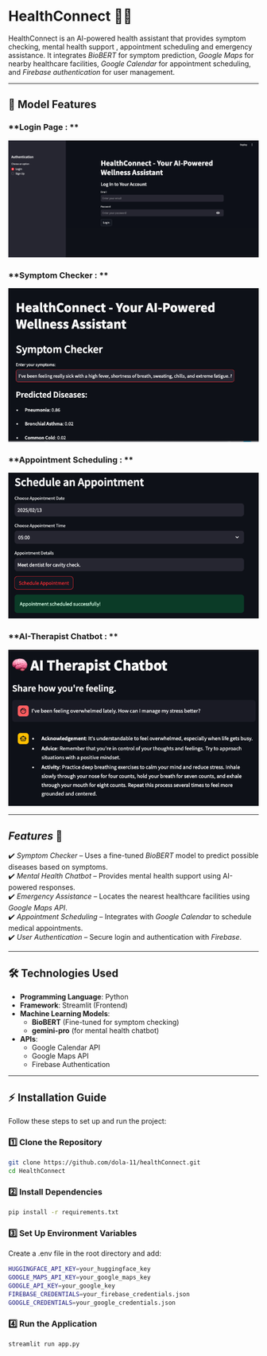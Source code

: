 # **HealthConnect** 🏥💙  

HealthConnect is an AI-powered health assistant that provides symptom checking, mental health support , appointment scheduling and emergency assistance. It integrates *BioBERT* for symptom prediction, *Google Maps* for nearby healthcare facilities, *Google Calendar* for appointment scheduling, and *Firebase authentication* for user management.  

---
## 📸 **Model Features**

### **Login Page : **

![Login page](images/login_page.png)

### **Symptom Checker : **

![Symptom Checker](images/Symptom_Checker.png)

### **Appointment Scheduling : **

![Appointment Scheduling](images/appointment_scheduling.png)

### **AI-Therapist Chatbot : **

![AI-Therapist Chatbot](images/AI_Therapist_Chatbot.png)

---

## *Features* 🚀  

✔️ *Symptom Checker* – Uses a fine-tuned *BioBERT* model to predict possible diseases based on symptoms.  
✔️ *Mental Health Chatbot* – Provides mental health support using AI-powered responses.    
✔️ *Emergency Assistance* – Locates the nearest healthcare facilities using *Google Maps API*.  
✔️ *Appointment Scheduling* – Integrates with *Google Calendar* to schedule medical appointments.  
✔️ *User Authentication* – Secure login and authentication with *Firebase*.  

---

## 🛠 **Technologies Used**

- **Programming Language**: Python
- **Framework**: Streamlit (Frontend)
- **Machine Learning Models**:
  - **BioBERT** (Fine-tuned for symptom checking)
  - **gemini-pro** (for mental health chatbot)
- **APIs**:
  - Google Calendar API
  - Google Maps API
  - Firebase Authentication

---

## ⚡ **Installation Guide**

Follow these steps to set up and run the project:

### 1️⃣ Clone the Repository
```bash
git clone https://github.com/dola-11/healthConnect.git
cd HealthConnect
```
### 2️⃣ Install Dependencies
```bash
pip install -r requirements.txt
```
### 3️⃣ Set Up Environment Variables
Create a .env file in the root directory and add:
```bash
HUGGINGFACE_API_KEY=your_huggingface_key
GOOGLE_MAPS_API_KEY=your_google_maps_key
GOOGLE_API_KEY=your_google_key
FIREBASE_CREDENTIALS=your_firebase_credentials.json
GOOGLE_CREDENTIALS=your_google_credentials.json
```
### 4️⃣ Run the Application
```bash
streamlit run app.py
```


